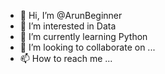 - 👋 Hi, I’m @ArunBeginner
- 👀 I’m interested in Data
- 🌱 I’m currently learning Python
- 💞️ I’m looking to collaborate on ...
- 📫 How to reach me ...

<!---
ArunBeginner/ArunBeginner is a ✨ special ✨ repository because its `README.md` (this file) appears on your GitHub profile.
You can click the Preview link to take a look at your changes.
--->
